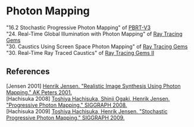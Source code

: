 # Photon Mapping

"16.2 Stochastic Progressive Photon Mapping" of [PBRT-V3](https://pbr-book.org/3ed-2018/Light_Transport_III_Bidirectional_Methods/Stochastic_Progressive_Photon_Mapping)  
"24. Real-Time Global Illumination with Photon Mapping" of [Ray Tracing Gems](https://www.realtimerendering.com/raytracinggems/rtg/index.html)  
"30. Caustics Using Screen Space Photon Mapping" of [Ray Tracing Gems](https://www.realtimerendering.com/raytracinggems/rtg/index.html)  
"30. Real-Time Ray Traced Caustics" of [Ray Tracing Gems II](https://www.realtimerendering.com/raytracinggems/rtg2/index.html)  

## References  
\[Jensen 2001\] [Henrik Jensen. "Realistic Image Synthesis Using Photon Mapping." AK Peters 2001.](http://www.graphics.stanford.edu/papers/jensen_book/)  
\[Hachisuka 2008\] [Toshiya Hachisuka, Shinji Ogaki, Henrik Jensen. "Progressive Photon Mapping." SIGGRAPH 2008.](http://graphics.ucsd.edu/~henrik/papers/progressive_photon_mapping/)  
\[Hachisuka 2009\] [Toshiya Hachisuka, Henrik Jensen. "Stochastic Progressive Photon Mapping." SIGGRAPH 2009.](http://graphics.ucsd.edu/~henrik/papers/sppm/index.html)  

